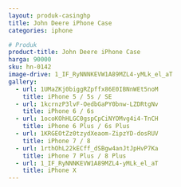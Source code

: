 ```yaml
---
layout: produk-casinghp
title: John Deere iPhone Case
categories: iphone

# Produk
product-title: John Deere iPhone Case
harga: 90000
sku: hn-0142
image-drive: 1_IF_RyNNNKEVW1A89MZL4-yMLk_el_aT
gallery:
  - url: 1UMaZKj0biggRZpffx86E0IBNnWEt5noM
    title: iPhone 5 / 5s / SE
  - url: 1kcrnzP3lvF-OedbGaPY0bnw-LZDRtgNv
    title: iPhone 6 / 6s
  - url: 1ocoKOhHLGC0gspCpCiNYOMvg4i4-TnCH
    title: iPhone 6 Plus / 6s Plus
  - url: 1KRGEOtZz0tzydXeaom-ZipzYD-dosRUV
    title: iPhone 7 / 8
  - url: 1rthOhL22kECff_dSBgw4anJtJpHvP7Ka
    title: iPhone 7 Plus / 8 Plus
  - url: 1_IF_RyNNNKEVW1A89MZL4-yMLk_el_aT
    title: iPhone X
---
```

